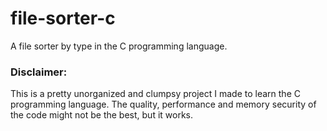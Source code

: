# file-sorter-c
 A file sorter by type in the C programming language.

 ### Disclaimer:
 This is a pretty unorganized and clumpsy project I made to learn the C programming language. The quality, performance and memory security of the code might not be the best, but it works.
